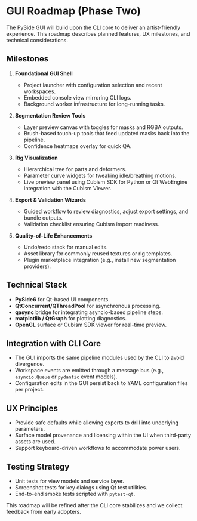 # GUI Roadmap (Phase Two)

The PySide GUI will build upon the CLI core to deliver an artist-friendly experience. This roadmap describes planned features, UX milestones, and technical considerations.

## Milestones

1. **Foundational GUI Shell**
   - Project launcher with configuration selection and recent workspaces.
   - Embedded console view mirroring CLI logs.
   - Background worker infrastructure for long-running tasks.

2. **Segmentation Review Tools**
   - Layer preview canvas with toggles for masks and RGBA outputs.
   - Brush-based touch-up tools that feed updated masks back into the pipeline.
   - Confidence heatmaps overlay for quick QA.

3. **Rig Visualization**
   - Hierarchical tree for parts and deformers.
   - Parameter curve widgets for tweaking idle/breathing motions.
   - Live preview panel using Cubism SDK for Python or Qt WebEngine integration with the Cubism Viewer.

4. **Export & Validation Wizards**
   - Guided workflow to review diagnostics, adjust export settings, and bundle outputs.
   - Validation checklist ensuring Cubism import readiness.

5. **Quality-of-Life Enhancements**
   - Undo/redo stack for manual edits.
   - Asset library for commonly reused textures or rig templates.
   - Plugin marketplace integration (e.g., install new segmentation providers).

## Technical Stack
- **PySide6** for Qt-based UI components.
- **QtConcurrent/QThreadPool** for asynchronous processing.
- **qasync** bridge for integrating asyncio-based pipeline steps.
- **matplotlib / QtGraph** for plotting diagnostics.
- **OpenGL** surface or Cubism SDK viewer for real-time preview.

## Integration with CLI Core
- The GUI imports the same pipeline modules used by the CLI to avoid divergence.
- Workspace events are emitted through a message bus (e.g., `asyncio.Queue` or `pydantic` event models).
- Configuration edits in the GUI persist back to YAML configuration files per project.

## UX Principles
- Provide safe defaults while allowing experts to drill into underlying parameters.
- Surface model provenance and licensing within the UI when third-party assets are used.
- Support keyboard-driven workflows to accommodate power users.

## Testing Strategy
- Unit tests for view models and service layer.
- Screenshot tests for key dialogs using Qt test utilities.
- End-to-end smoke tests scripted with `pytest-qt`.

This roadmap will be refined after the CLI core stabilizes and we collect feedback from early adopters.
